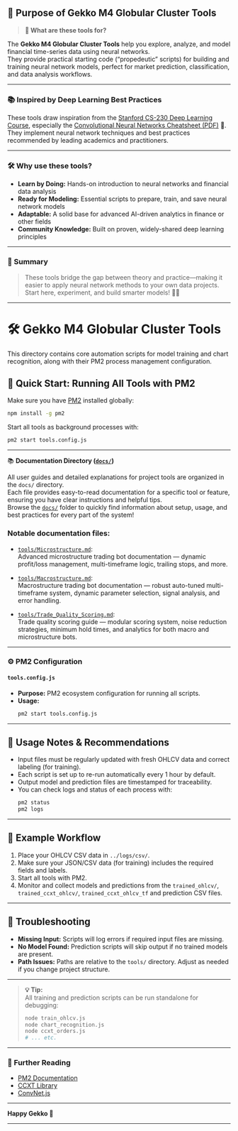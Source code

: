 ## 🧰 Purpose of Gekko M4 Globular Cluster Tools

> **🔎 What are these tools for?**

The **Gekko M4 Globular Cluster Tools** help you explore, analyze, and model financial time-series data using neural networks.  
They provide practical starting code (“propedeutic” scripts) for building and training neural network models, perfect for market prediction, classification, and data analysis workflows.

---

### 📚 Inspired by Deep Learning Best Practices

These tools draw inspiration from the [Stanford CS-230 Deep Learning Course](https://github.com/afshinea/stanford-cs-230-deep-learning), especially the [Convolutional Neural Networks Cheatsheet (PDF)](https://github.com/afshinea/stanford-cs-230-deep-learning/blob/4653bc01297b269edb19e844b01127ba13de59df/en/cheatsheet-convolutional-neural-networks.pdf) 📄.  
They implement neural network techniques and best practices recommended by leading academics and practitioners.

---

### 🛠️ Why use these tools?

- **Learn by Doing:** Hands-on introduction to neural networks and financial data analysis  
- **Ready for Modeling:** Essential scripts to prepare, train, and save neural network models  
- **Adaptable:** A solid base for advanced AI-driven analytics in finance or other fields  
- **Community Knowledge:** Built on proven, widely-shared deep learning principles

---

### 🚦 Summary

> These tools bridge the gap between theory and practice—making it easier to apply neural network methods to your own data projects.  
> Start here, experiment, and build smarter models! 🧠🚀
---

# 🛠️ Gekko M4 Globular Cluster Tools

This directory contains core automation scripts for model training and chart recognition, along with their PM2 process management configuration.

## 🚦 Quick Start: Running All Tools with PM2

Make sure you have [PM2](https://pm2.keymetrics.io/) installed globally:

```bash
npm install -g pm2
```

Start all tools as background processes with:

```bash
pm2 start tools.config.js
```
---

📚 **Documentation Directory ([`docs/`](https://github.com/universalbit-dev/gekko-m4-globular-cluster/tree/master/tools/docs))**

All user guides and detailed explanations for project tools are organized in the `docs/` directory.  
Each file provides easy-to-read documentation for a specific tool or feature, ensuring you have clear instructions and helpful tips.  
Browse the [`docs/`](https://github.com/universalbit-dev/gekko-m4-globular-cluster/tree/master/tools/docs) folder to quickly find information about setup, usage, and best practices for every part of the system!

### Notable documentation files:

- [`tools/Microstructure.md`](https://github.com/universalbit-dev/gekko-m4-globular-cluster/blob/master/tools/Microstructure.md):  
  Advanced microstructure trading bot documentation — dynamic profit/loss management, multi-timeframe logic, trailing stops, and more.

- [`tools/Macrostructure.md`](https://github.com/universalbit-dev/gekko-m4-globular-cluster/blob/master/tools/Macrostructure.md):  
  Macrostructure trading bot documentation — robust auto-tuned multi-timeframe system, dynamic parameter selection, signal analysis, and error handling.

- [`tools/Trade_Quality_Scoring.md`](https://github.com/universalbit-dev/gekko-m4-globular-cluster/blob/master/tools/Trade_Quality_Scoring.md):  
  Trade quality scoring guide — modular scoring system, noise reduction strategies, minimum hold times, and analytics for both macro and microstructure bots.

---



### ⚙️ PM2 Configuration

#### `tools.config.js`
- **Purpose:** PM2 ecosystem configuration for running all scripts.
- **Usage:**  
  ```bash
  pm2 start tools.config.js
  ```
---

## 📝 Usage Notes & Recommendations

- Input files must be regularly updated with fresh OHLCV data and correct labeling (for training).
- Each script is set up to re-run automatically every 1 hour by default.
- Output model and prediction files are timestamped for traceability.
- You can check logs and status of each process with:
  ```bash
  pm2 status
  pm2 logs
  ```

---

## 🧩 Example Workflow

1. Place your OHLCV CSV data in `../logs/csv/`.
2. Make sure your JSON/CSV data (for training) includes the required fields and labels.
3. Start all tools with PM2.
4. Monitor and collect models and predictions from the `trained_ohlcv/`, `trained_ccxt_ohlcv/`, `trained_ccxt_ohlcv_tf` and prediction CSV files.

---

## 🛟 Troubleshooting

- **Missing Input:** Scripts will log errors if required input files are missing.
- **No Model Found:** Prediction scripts will skip output if no trained models are present.
- **Path Issues:** Paths are relative to the `tools/` directory. Adjust as needed if you change project structure.

---

> **💡 Tip:**  
> All training and prediction scripts can be run standalone for debugging:
> ```bash
> node train_ohlcv.js
> node chart_recognition.js
> node ccxt_orders.js
> # ... etc.
> ```
---

### 🔗 Further Reading

- [PM2 Documentation](https://pm2.keymetrics.io/)
- [CCXT Library](https://github.com/ccxt/ccxt)
- [ConvNet.js](https://github.com/karpathy/convnetjs)

---

**Happy Gekko 🚀**

---

